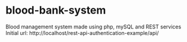 # blood-bank-system
Blood management system made using php, mySQL and REST services
Initial url: http://localhost/rest-api-authentication-example/api/
